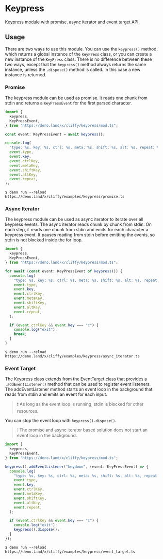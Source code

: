 # Keypress

Keypress module with promise, async iterator and event target API.

## Usage

There are two ways to use this module. You can use the `keypress()` method,
which returns a global instance of the `KeyPress` class, or you can create a new
instance of the `KeyPress` class. There is no difference between these two ways,
except that the `keypress()` method always returns the same instance, unless the
`.dispose()` method is called. In this case a new instance is returned.

### Promise

The keypress module can be used as promise. It reads one chunk from stdin and
returns a `KeyPressEvent` for the first parsed character.

```typescript
import {
  keypress,
  KeyPressEvent,
} from "https://deno.land/x/cliffy/keypress/mod.ts";

const event: KeyPressEvent = await keypress();

console.log(
  "type: %s, key: %s, ctrl: %s, meta: %s, shift: %s, alt: %s, repeat: %s",
  event.type,
  event.key,
  event.ctrlKey,
  event.metaKey,
  event.shiftKey,
  event.altKey,
  event.repeat,
);
```

```console
$ deno run --reload https://deno.land/x/cliffy/examples/keypress/promise.ts
```

### Async Iterator

The keypress module can be used as async iterator to iterate over all keypress
events. The async iterator reads chunk by chunk from stdin. On each step, it
reads one chunk from stdin and emits for each character a keypress event. It
pauses reading from stdin before emitting the events, so stdin is not blocked
inside the for loop.

```typescript
import {
  keypress,
  KeyPressEvent,
} from "https://deno.land/x/cliffy/keypress/mod.ts";

for await (const event: KeyPressEvent of keypress()) {
  console.log(
    "type: %s, key: %s, ctrl: %s, meta: %s, shift: %s, alt: %s, repeat: %s",
    event.type,
    event.key,
    event.ctrlKey,
    event.metaKey,
    event.shiftKey,
    event.altKey,
    event.repeat,
  );

  if (event.ctrlKey && event.key === "c") {
    console.log("exit");
    break;
  }
}
```

```console
$ deno run --reload https://deno.land/x/cliffy/examples/keypress/async_iterator.ts
```

### Event Target

The Keypress class extends from the EventTarget class that provides a
`.addEventListener()` method that can be used to register event listeners. The
addEventListener method starts an event loop in the background that reads from
stdin and emits an event for each input.

> ❗ As long as the event loop is running, stdin is blocked for other resources.

You can stop the event loop with `keypress().dispose()`.

> ❕ The promise and async iterator based solution does not start an event loop
> in the background.

```typescript
import {
  keypress,
  KeyPressEvent,
} from "https://deno.land/x/cliffy/keypress/mod.ts";

keypress().addEventListener("keydown", (event: KeyPressEvent) => {
  console.log(
    "type: %s, key: %s, ctrl: %s, meta: %s, shift: %s, alt: %s, repeat: %s",
    event.type,
    event.key,
    event.ctrlKey,
    event.metaKey,
    event.shiftKey,
    event.altKey,
    event.repeat,
  );

  if (event.ctrlKey && event.key === "c") {
    console.log("exit");
    keypress().dispose();
  }
});
```

```console
$ deno run --reload https://deno.land/x/cliffy/examples/keypress/event_target.ts
```
